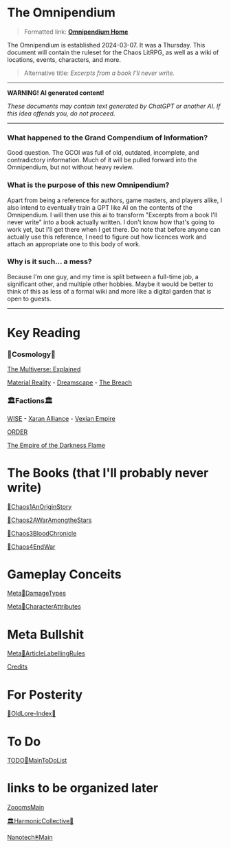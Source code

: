 # The Omnipendium

> Formatted link: [**Omnipendium Home**](index.md)

The Omnipendium is established 2024-03-07. It was a Thursday. This document will contain the ruleset for the Chaos LitRPG, as well as a wiki of locations, events, characters, and more.

> Alternative title: *Excerpts from a book I'll never write.*

---

**WARNING! AI generated content!**

*These documents may contain text generated by ChatGPT or another AI. If this idea offends you, do not proceed.*

---

### What happened to the Grand Compendium of Information?
Good question. The GCOI was full of old, outdated, incomplete, and contradictory information. Much of it will be pulled forward into the Omnipendium, but not without heavy review.

### What is the purpose of this new Omnipendium?

Apart from being a reference for authors, game masters, and players alike, I also intend to eventually train a GPT like AI on the contents of the Omnipendium. I will then use this ai to transform "Excerpts from a book I'll never write" into a book actually written. I don't know how that's going to work yet, but I'll get there when I get there. Do note that before anyone can actually use this reference, I need to figure out how licences work and attach an appropriate one to this body of work.

### Why is it such... a mess?

Because I'm one guy, and my time is split between a full-time job, a significant other, and multiple other hobbies. Maybe it would be better to think of this as less of a formal wiki and more like a digital garden that is open to guests.

---

# Key Reading
### 🌌Cosmology🌌

[The Multiverse: Explained](Cosmology🌌MultiverseExplained.md)

[Material Reality](Mater_ia🌌Main.md) - [Dreamscape](Cosmology🌌TheDreamscape.md) - [The Breach](Cosmology🌌TheBreach.md)

### 🏛Factions🏛

[WISE](Terra🌎🏛WISE.md) - [Xaran Alliance](🏛XaranAlliance🔺.md) - [Vexian Empire](🏛VexianEmpire🔷.md)

[ORDER](ORDER🔻Main.md)

[The Empire of the Darkness Flame](EDF🟩🏛️Main.md)

# The Books (that I'll probably never write)
[📕Chaos1AnOriginStory](📕Chaos1AnOriginStory.md)

[📕Chaos2AWarAmongtheStars](📕Chaos2AWarAmongtheStars.md)

[📕Chaos3BloodChronicle](📕Chaos3BloodChronicle.md)

[📕Chaos4EndWar](📕Chaos4EndWar.md)

# Gameplay Conceits
[Meta📄DamageTypes](Meta📄DamageTypes.md)

[Meta📄CharacterAttributes](Meta📄CharacterAttributes.md)

# Meta Bullshit
[Meta📄ArticleLabellingRules](Meta📄ArticleLabellingRules.md)

[Credits](Credits)

# For Posterity
[📜OldLore-Index📜](OldLore/📜OldLore-Index📜.md)

# To Do
[TODO📄MainToDoList](TODO📄MainToDoList.md)


# links to be organized later
[ZooomsMain](ZooomsMain.md)

[🏛️HarmonicCollective🎼](🏛️HarmonicCollective🎼.md)

[Nanotech🖲️Main](Nanotech🖲️Main.md)